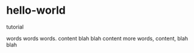 # hello-world
tutorial

words words words.  content blah blah content
more words, content, blah blah
